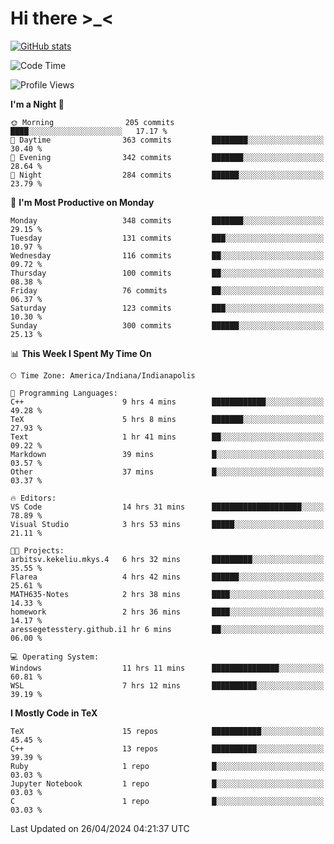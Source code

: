 # Hi there \>_<

[![GitHub stats](https://github-readme-stats.vercel.app/api?username=ARessegetesStery&show_icons=true&theme=transparent)](https://github.com/anuraghazra/github-readme-stats)

<!--START_SECTION:waka-->
![Code Time](http://img.shields.io/badge/Code%20Time-909%20hrs%2017%20mins-blue)

![Profile Views](http://img.shields.io/badge/Profile%20Views-0-blue)

**I'm a Night 🦉** 

```text
🌞 Morning                205 commits         ████░░░░░░░░░░░░░░░░░░░░░   17.17 % 
🌆 Daytime                363 commits         ████████░░░░░░░░░░░░░░░░░   30.40 % 
🌃 Evening                342 commits         ███████░░░░░░░░░░░░░░░░░░   28.64 % 
🌙 Night                  284 commits         ██████░░░░░░░░░░░░░░░░░░░   23.79 % 
```
📅 **I'm Most Productive on Monday** 

```text
Monday                   348 commits         ███████░░░░░░░░░░░░░░░░░░   29.15 % 
Tuesday                  131 commits         ███░░░░░░░░░░░░░░░░░░░░░░   10.97 % 
Wednesday                116 commits         ██░░░░░░░░░░░░░░░░░░░░░░░   09.72 % 
Thursday                 100 commits         ██░░░░░░░░░░░░░░░░░░░░░░░   08.38 % 
Friday                   76 commits          ██░░░░░░░░░░░░░░░░░░░░░░░   06.37 % 
Saturday                 123 commits         ███░░░░░░░░░░░░░░░░░░░░░░   10.30 % 
Sunday                   300 commits         ██████░░░░░░░░░░░░░░░░░░░   25.13 % 
```


📊 **This Week I Spent My Time On** 

```text
🕑︎ Time Zone: America/Indiana/Indianapolis

💬 Programming Languages: 
C++                      9 hrs 4 mins        ████████████░░░░░░░░░░░░░   49.28 % 
TeX                      5 hrs 8 mins        ███████░░░░░░░░░░░░░░░░░░   27.93 % 
Text                     1 hr 41 mins        ██░░░░░░░░░░░░░░░░░░░░░░░   09.22 % 
Markdown                 39 mins             █░░░░░░░░░░░░░░░░░░░░░░░░   03.57 % 
Other                    37 mins             █░░░░░░░░░░░░░░░░░░░░░░░░   03.37 % 

🔥 Editors: 
VS Code                  14 hrs 31 mins      ████████████████████░░░░░   78.89 % 
Visual Studio            3 hrs 53 mins       █████░░░░░░░░░░░░░░░░░░░░   21.11 % 

🐱‍💻 Projects: 
arbitsv.kekeliu.mkys.4   6 hrs 32 mins       █████████░░░░░░░░░░░░░░░░   35.55 % 
Flarea                   4 hrs 42 mins       ██████░░░░░░░░░░░░░░░░░░░   25.61 % 
MATH635-Notes            2 hrs 38 mins       ████░░░░░░░░░░░░░░░░░░░░░   14.33 % 
homework                 2 hrs 36 mins       ████░░░░░░░░░░░░░░░░░░░░░   14.17 % 
aressegetesstery.github.i1 hr 6 mins         ██░░░░░░░░░░░░░░░░░░░░░░░   06.00 % 

💻 Operating System: 
Windows                  11 hrs 11 mins      ███████████████░░░░░░░░░░   60.81 % 
WSL                      7 hrs 12 mins       ██████████░░░░░░░░░░░░░░░   39.19 % 
```

**I Mostly Code in TeX** 

```text
TeX                      15 repos            ███████████░░░░░░░░░░░░░░   45.45 % 
C++                      13 repos            ██████████░░░░░░░░░░░░░░░   39.39 % 
Ruby                     1 repo              █░░░░░░░░░░░░░░░░░░░░░░░░   03.03 % 
Jupyter Notebook         1 repo              █░░░░░░░░░░░░░░░░░░░░░░░░   03.03 % 
C                        1 repo              █░░░░░░░░░░░░░░░░░░░░░░░░   03.03 % 
```




 Last Updated on 26/04/2024 04:21:37 UTC
<!--END_SECTION:waka-->
